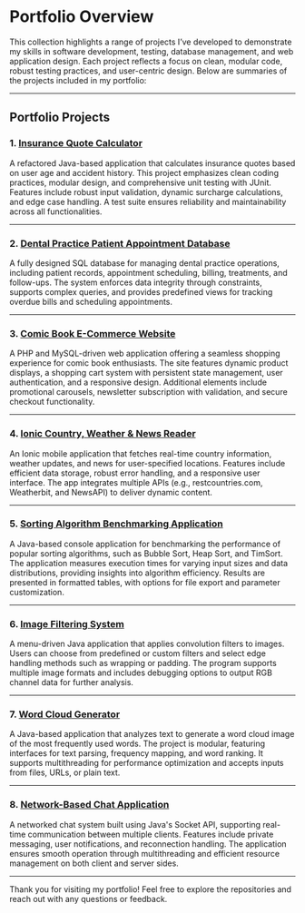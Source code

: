 # Portfolio Overview

This collection highlights a range of projects I’ve developed to demonstrate my skills in software development, testing, database management, and web application design. Each project reflects a focus on clean, modular code, robust testing practices, and user-centric design. Below are summaries of the projects included in my portfolio:

---

## Portfolio Projects

### **1. [Insurance Quote Calculator](https://github.com/pj-oboyle/Insurance_Quote_Calculator)**
A refactored Java-based application that calculates insurance quotes based on user age and accident history. This project emphasizes clean coding practices, modular design, and comprehensive unit testing with JUnit. Features include robust input validation, dynamic surcharge calculations, and edge case handling. A test suite ensures reliability and maintainability across all functionalities.

---

### **2. [Dental Practice Patient Appointment Database](https://github.com/pj-oboyle/Dental_Practice_SQL_DB)**
A fully designed SQL database for managing dental practice operations, including patient records, appointment scheduling, billing, treatments, and follow-ups. The system enforces data integrity through constraints, supports complex queries, and provides predefined views for tracking overdue bills and scheduling appointments.

---

### **3. [Comic Book E-Commerce Website](https://github.com/pj-oboyle/E-Commerce_Website)**
A PHP and MySQL-driven web application offering a seamless shopping experience for comic book enthusiasts. The site features dynamic product displays, a shopping cart system with persistent state management, user authentication, and a responsive design. Additional elements include promotional carousels, newsletter subscription with validation, and secure checkout functionality.

---

### **4. [Ionic Country, Weather & News Reader](https://github.com/pj-oboyle/Regional_News_Weather_App)**
An Ionic mobile application that fetches real-time country information, weather updates, and news for user-specified locations. Features include efficient data storage, robust error handling, and a responsive user interface. The app integrates multiple APIs (e.g., restcountries.com, Weatherbit, and NewsAPI) to deliver dynamic content.

---

### **5. [Sorting Algorithm Benchmarking Application](https://github.com/pj-oboyle/Sorting_Algorithms_Benchmarking)**
A Java-based console application for benchmarking the performance of popular sorting algorithms, such as Bubble Sort, Heap Sort, and TimSort. The application measures execution times for varying input sizes and data distributions, providing insights into algorithm efficiency. Results are presented in formatted tables, with options for file export and parameter customization.

---

### **6. [Image Filtering System](https://github.com/pj-oboyle/Image_Convolution)**
A menu-driven Java application that applies convolution filters to images. Users can choose from predefined or custom filters and select edge handling methods such as wrapping or padding. The program supports multiple image formats and includes debugging options to output RGB channel data for further analysis.

---

### **7. [Word Cloud Generator](https://github.com/pj-oboyle/Word_Cloud_Generator)**
A Java-based application that analyzes text to generate a word cloud image of the most frequently used words. The project is modular, featuring interfaces for text parsing, frequency mapping, and word ranking. It supports multithreading for performance optimization and accepts inputs from files, URLs, or plain text.

---

### **8. [Network-Based Chat Application](https://github.com/pj-oboyle/Chat_Application)**
A networked chat system built using Java's Socket API, supporting real-time communication between multiple clients. Features include private messaging, user notifications, and reconnection handling. The application ensures smooth operation through multithreading and efficient resource management on both client and server sides.

---

Thank you for visiting my portfolio! Feel free to explore the repositories and reach out with any questions or feedback.
